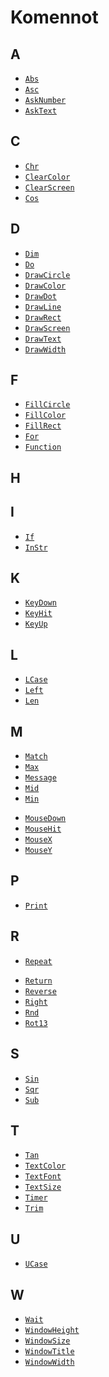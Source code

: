 Komennot
==========

A
----------
* [`Abs`](manual:abs)
* [`Asc`](manual:asc)
* [`AskNumber`](manual:asknumber)
* [`AskText`](manual:asknumber)

C
----------
* [`Chr`](manual:chr)
* [`ClearColor`](manual:clearcolor)
* [`ClearScreen`](manual:clearscreen)
* [`Cos`](manual:cos)

D
----------
* [`Dim`](manual:dim)
* [`Do`](manual:do)
* [`DrawCircle`](manual:drawcircle)
* [`DrawColor`](manual:drawcolor)
* [`DrawDot`](manual:drawdot)
* [`DrawLine`](manual:drawline)
* [`DrawRect`](manual:drawrect)
* [`DrawScreen`](manual:drawscreen)
* [`DrawText`](manual:drawtext)
* [`DrawWidth`](manual:drawwidth)

F
----------
* [`FillCircle`](manual:fillcircle)
* [`FillColor`](manual:fillcolor)
* [`FillRect`](manual:fillrect)
* [`For`](manual:fillrect)
* [`Function`](manual:function)

H
----------
<!--* [`Hours`](manual:hours)-->

I
----------
* [`If`](manual:if)
* [`InStr`](manual:instr)

K
----------
* [`KeyDown`](manual:keydown)
* [`KeyHit`](manual:keyhit)
* [`KeyUp`](manual:keyup)

L
----------
* [`LCase`](manual:lcase)
* [`Left`](manual:left)
* [`Len`](manual:len)

M
----------
* [`Match`](manual:match)
* [`Max`](manual:max)
* [`Message`](manual:message)
* [`Mid`](manual:mid)
* [`Min`](manual:min)
<!--* [`Minutes`](manual:minutes)-->
* [`MouseDown`](manual:mousedown)
* [`MouseHit`](manual:mousehit)
* [`MouseX`](manual:mousex)
* [`MouseY`](manual:mousey)

P
----------
* [`Print`](manual:print)


R
----------
* [`Repeat`](manual:repeat)
<!--* [`Replace`](manual:replace)-->
* [`Return`](manual:return)
* [`Reverse`](manual:reverse)
* [`Right`](manual:right)
* [`Rnd`](manual:rnd)
* [`Rot13`](manual:rot13)

S
----------
<!--* [`Seconds`](manual:seconds)-->
* [`Sin`](manual:sin)
* [`Sqr`](manual:sqr)
* [`Sub`](manual:sub)

T
----------
* [`Tan`](manual:tan)
* [`TextColor`](manual:textcolor)
* [`TextFont`](manual:textfont)
* [`TextSize`](manual:textsize)
* [`Timer`](manual:timer)
* [`Trim`](manual:trim)

U
----------
* [`UCase`](manual:ucase)

W
----------
* [`Wait`](manual:wait)
* [`WindowHeight`](manual:windowheight)
* [`WindowSize`](manual:windowsize)
* [`WindowTitle`](manual:windowtitle)
* [`WindowWidth`](manual:windowwidth)

&nbsp;